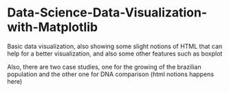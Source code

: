 # Data-Science-Data-Visualization-with-Matplotlib
Basic data visualization, also showing some slight notions of HTML that can help for a better visualization, and also some other features such as boxplot

Also, there are two case studies, one for the growing of the brazilian population and the other one for DNA comparison (html notions happens here)
